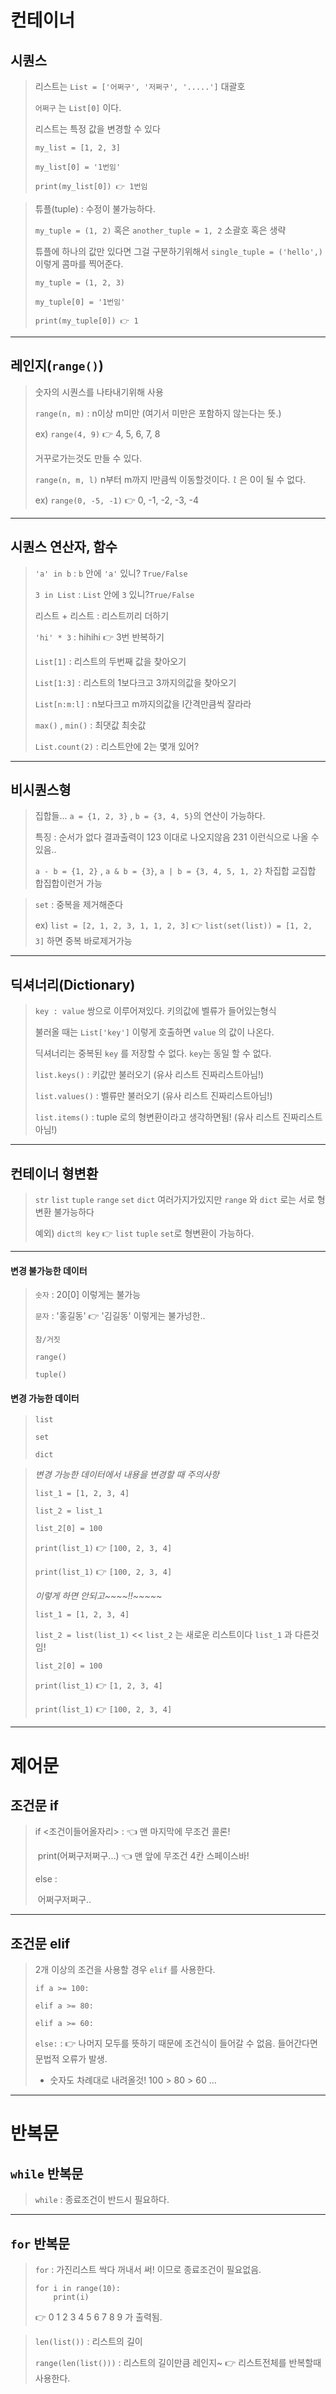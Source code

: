 # 컨테이너



## 시퀀스

> 리스트는 `List = ['어쩌구', '저쩌구', '.....']` 대괄호
>
> ``어쩌구`` 는 `List[0]` 이다. 
>
> 리스트는 특정 값을 변경할 수 있다
>
> 
>
> `my_list = [1, 2, 3]`
>
> `my_list[0] = '1번임'`
>
> `print(my_list[0]) 👉 1번임`



> 튜플(tuple) : 수정이 불가능하다.
>
> `my_tuple = (1, 2)` 혹은 `another_tuple = 1, 2` 소괄호 혹은 생략
>
> 튜플에 하나의 값만 있다면 그걸 구분하기위해서 `single_tuple = ('hello',)` 이렇게 콤마를 찍어준다.
>
> 
>
> `my_tuple = (1, 2, 3)`
>
> `my_tuple[0] = '1번임'`
>
> `print(my_tuple[0]) 👉 1`



----------



## 레인지(`range()`)

> 숫자의 시퀀스를 나타내기위해 사용
>
> `range(n, m)` : n이상 m미만 (여기서 미만은 포함하지 않는다는 뜻.)
>
> ex) `range(4, 9)` 👉 4, 5, 6, 7, 8
>
> 거꾸로가는것도 만들 수 있다.
>
> `range(n, m, l)` n부터 m까지 l만큼씩 이동할것이다. *`l`* 은 0이 될 수 없다.
>
> ex) `range(0, -5, -1)` 👉 0, -1, -2, -3, -4



-----------------



## 시퀀스 연산자, 함수

> `'a' in b` : `b` 안에 `'a'` 있니? `True/False`
>
> `3 in List` : `List` 안에 `3` 있니?`True/False`
>
> 리스트 + 리스트 : 리스트끼리 더하기
>
> `'hi' * 3` : hihihi 👉 3번 반복하기
>
> `List[1]` : 리스트의 두번째 값을 찾아오기 <indexing>
>
> `List[1:3]` : 리스트의 1보다크고 3까지의값을 찾아오기 <slicing>
>
> `List[n:m:l]` : n보다크고 m까지의값을 l간격만큼씩 잘라라
>
> `max()` , `min()` : 최댓값 최솟값
>
> `List.count(2)` : 리스트안에 2는 몇개 있어?



----------------



## 비시퀀스형

> 집합들... `a = {1, 2, 3}` , `b = {3, 4, 5}`의 연산이 가능하다.
>
> 특징 : 순서가 없다 결과출력이 123 이대로 나오지않음 231 이런식으로 나올 수 있음..
>
> `a - b = {1, 2}` , `a & b = {3}`,  `a | b = {3, 4, 5, 1, 2}` 차집합 교집합 합집합이런거 가능



> `set` : 중복을 제거해준다
>
> ex) `list = [2, 1, 2, 3, 1, 1, 2, 3]` 👉 `list(set(list)) = [1, 2, 3]` 하면 중복 바로제거가능



---------



## 딕셔너리(Dictionary)

> `key : value` 쌍으로 이루어져있다. 키의값에 벨류가 들어있는형식
>
> 불러올 때는 `List['key']` 이렇게 호출하면 `value` 의 값이 나온다.
>
> 딕셔너리는 중복된 `key` 를 저장할 수 없다. `key`는 동일 할 수 없다.
>
> `list.keys()` : 키값만 불러오기 (유사 리스트 진짜리스트아님!)
>
> `list.values()` : 벨류만 불러오기 (유사 리스트 진짜리스트아님!)
>
> `list.items()` : tuple 로의 형변환이라고 생각하면됨! (유사 리스트 진짜리스트아님!)



----



## 컨테이너 형변환

> `str` `list` `tuple` `range` `set` `dict` 여러가지가있지만 `range` 와 `dict` 로는 서로 형변환 불가능하다
>
> 예외) `dict의 key` 👉 `list` `tuple` `set`로 형변환이 가능하다.



---



#### 변경 불가능한 데이터

> `숫자` : 20[0] 이렇게는 불가능
>
> `문자` : '홍길동' 👉 '김길동' 이렇게는 불가넝한..
>
> `참/거짓`
>
> `range()`
>
> `tuple()`



#### 변경 가능한 데이터

> `list`
>
> `set`
>
> `dict`



 >*변경 가능한 데이터에서 내용을 변경할 때 주의사항*
 >
 >`list_1 = [1, 2, 3, 4]`
 >
 >`list_2 = list_1` 
 >
 >`list_2[0] = 100`
 >
 >`print(list_1)` 👉 `[100, 2, 3, 4]`
 >
 >`print(list_1)` 👉 `[100, 2, 3, 4]`
 >
 >*이렇게 하면 안되고~~~~!!~~~~~*
 >
 >`list_1 = [1, 2, 3, 4]`
 >
 >`list_2 = list(list_1)` << `list_2` 는 새로운 리스트이다 `list_1` 과 다른것임!
 >
 >`list_2[0] = 100`
 >
 >`print(list_1)` 👉 `[1, 2, 3, 4]`
 >
 >`print(list_1)` 👉 `[100, 2, 3, 4]`



----







# 제어문



## 조건문 if

> if <조건이들어올자리> : 👈 맨 마지막에 무조건 콜론!
>
> ​    print(어쩌구저쩌구...) 👈 맨 앞에 무조건 4칸 스페이스바!
>
> else :
>
> ​    어쩌구저쩌구.. 



----



## 조건문 elif

> 2개 이상의 조건을 사용할 경우 `elif` 를 사용한다.
>
> `if a >= 100:`
>
> `elif a >= 80:` 
>
> `elif a >= 60:`
>
> `else:` : 👉 나머지 모두를 뜻하기 때문에 조건식이 들어갈 수 없음. 들어간다면 문법적 오류가 발생.
>
> * 숫자도 차례대로 내려올것! 100 > 80 > 60 ...



---







# 반복문



## `while` 반복문

> `while` : 종료조건이 반드시 필요하다.
>
> 



---



## `for` 반복문

> `for` : 가진리스트 싹다 꺼내서 써! 이므로 종료조건이 필요없음.
>
> ```
> for i in range(10):
>     print(i)
> ```
>
> 👉 0 1 2 3 4 5 6 7 8 9 가 출력됨.



> `len(list())` : 리스트의 길이
>
> `range(len(list()))` : 리스트의 길이만큼 레인지~ 👉 리스트전체를 반복할때 사용한다.

